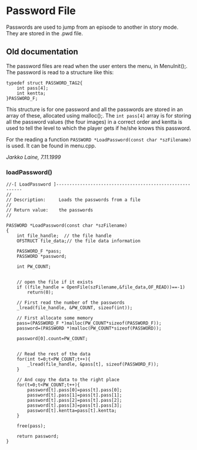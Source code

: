 # Password File #

Passwords are used to jump from an episode to another in story mode. They are stored in the .pwd file.

## Old documentation ##
The password files are read when the user enters the menu, in MenuInit();. The password is read to a structure like this:

```
typedef struct PASSWORD_TAG2{
	int pass[4];
	int kentta;
}PASSWORD_F;  
```

This structure is for one password and all the passwords are stored in an array of these, allocated using malloc();. The `int pass[4]` array is for storing all the password values (the four images) in a correct order and kentta is used to tell the level to which the player gets if he/she knows this password.

For the reading a function `PASSWORD *LoadPassword(const char *szFilename)` is used. It can be found in menu.cpp.

_Jarkko Laine, 7.11.1999_

### loadPassword() ###
```
//-[ LoadPassword ]---------------------------------------------------------
//
// Description:		Loads the passwords from a file
//
// Return value:	the passwords
//

PASSWORD *LoadPassword(const char *szFilename)
{
	int file_handle;  // the file handle
    OFSTRUCT file_data;// the file data information
	
	PASSWORD_F *pass;
	PASSWORD *password;
	
	int PW_COUNT;


	// open the file if it exists
	if ((file_handle = OpenFile(szFilename,&file_data,OF_READ))==-1)
		return(0);

	// First read the number of the passwords
	_lread(file_handle, &PW_COUNT, sizeof(int));

	// First allocate some memory
	pass=(PASSWORD_F *)malloc(PW_COUNT*sizeof(PASSWORD_F));
	password=(PASSWORD *)malloc(PW_COUNT*sizeof(PASSWORD));
	
    password[0].count=PW_COUNT;


	// Read the rest of the data
	for(int t=0;t<PW_COUNT;t++){
		_lread(file_handle, &pass[t], sizeof(PASSWORD_F));
	}

	// And copy the data to the right place
	for(t=0;t<PW_COUNT;t++){
		password[t].pass[0]=pass[t].pass[0];
		password[t].pass[1]=pass[t].pass[1];
		password[t].pass[2]=pass[t].pass[2];
		password[t].pass[3]=pass[t].pass[3];
		password[t].kentta=pass[t].kentta;
	}

	free(pass);

	return password;
}
```